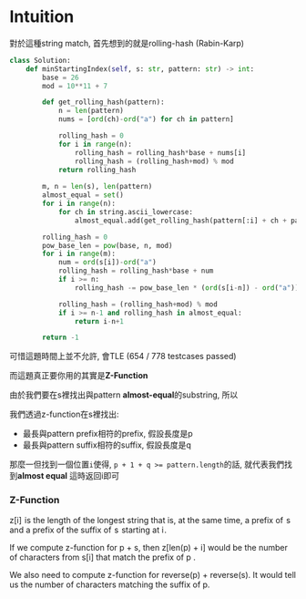 # Intuition

對於這種string match, 首先想到的就是rolling-hash (Rabin-Karp)

```py
class Solution:
    def minStartingIndex(self, s: str, pattern: str) -> int:
        base = 26
        mod = 10**11 + 7

        def get_rolling_hash(pattern):
            n = len(pattern)
            nums = [ord(ch)-ord("a") for ch in pattern]

            rolling_hash = 0
            for i in range(n):
                rolling_hash = rolling_hash*base + nums[i]
                rolling_hash = (rolling_hash+mod) % mod
            return rolling_hash
        
        m, n = len(s), len(pattern)
        almost_equal = set()
        for i in range(n):
            for ch in string.ascii_lowercase:
                almost_equal.add(get_rolling_hash(pattern[:i] + ch + pattern[i+1:]))

        rolling_hash = 0
        pow_base_len = pow(base, n, mod)
        for i in range(m):
            num = ord(s[i])-ord("a")
            rolling_hash = rolling_hash*base + num
            if i >= n:
                rolling_hash -= pow_base_len * (ord(s[i-n]) - ord("a"))

            rolling_hash = (rolling_hash+mod) % mod
            if i >= n-1 and rolling_hash in almost_equal:
                return i-n+1

        return -1
```

可惜這題時間上並不允許, 會TLE (654 / 778 testcases passed)

而這題真正要你用的其實是**Z-Function**

由於我們要在s裡找出與pattern **almost-equal**的substring, 所以

我們透過z-function在s裡找出:
- 最長與pattern prefix相符的prefix, 假設長度是p
- 最長與pattern suffix相符的suffix, 假設長度是q

那麼一但找到一個位置`i`使得, `p + 1 + q >= pattern.length`的話, 就代表我們找到**almost equal**
這時返回i即可

### Z-Function

z[i]  is the length of the longest string that is, at the same time, a prefix of  s and a prefix of the suffix of  s  starting at i .

If we compute z-function for p + s, then z[len(p) + i] would be the number of characters from s[i] that match the prefix of p .

We also need to compute z-function for reverse(p) + reverse(s). It would tell us the number of characters matching the suffix of p.